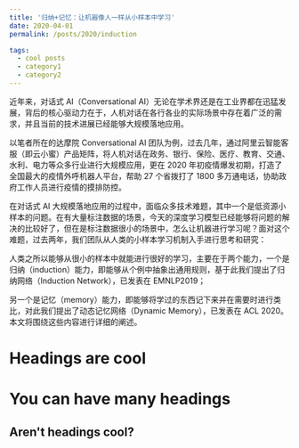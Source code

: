 ```yaml
---
title: '归纳+记忆：让机器像人一样从小样本中学习'
date: 2020-04-01
permalink: /posts/2020/induction

tags:
  - cool posts
  - category1
  - category2
---
```


近年来，对话式 AI（Conversational AI）无论在学术界还是在工业界都在迅猛发展，背后的核心驱动力在于，人机对话在各行各业的实际场景中存在着广泛的需求，并且当前的技术进展已经能够大规模落地应用。

以笔者所在的达摩院 Conversational AI 团队为例，过去几年，通过阿里云智能客服（即云小蜜）产品矩阵，将人机对话在政务、银行、保险、医疗、教育、交通、水利、电力等众多行业进行大规模应用，更在 2020 年初疫情爆发初期，打造了全国最大的疫情外呼机器人平台，帮助 27 个省拨打了 1800 多万通电话，协助政府工作人员进行疫情的摸排防控。

在对话式 AI 大规模落地应用的过程中，面临众多技术难题，其中一个是低资源小样本的问题。在有大量标注数据的场景，今天的深度学习模型已经能够将问题的解决的比较好了，但在是标注数据很小的场景中，怎么让机器进行学习呢？面对这个难题，过去两年，我们团队从人类的小样本学习机制入手进行思考和研究：

人类之所以能够从很小的样本中就能进行很好的学习，主要在于两个能力，一个是归纳（induction）能力，即能够从个例中抽象出通用规则，基于此我们提出了归纳网络（Induction Network），已发表在 EMNLP2019；

另一个是记忆（memory）能力，即能够将学过的东西记下来并在需要时进行类比，对此我们提出了动态记忆网络（Dynamic Memory），已发表在 ACL 2020。本文将围绕这些内容进行详细的阐述。


Headings are cool
======

You can have many headings
======

Aren't headings cool?
------
